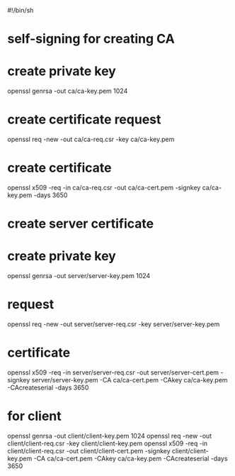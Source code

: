 #!/bin/sh

# self-signing for creating CA
# create private key
openssl genrsa -out ca/ca-key.pem 1024

# create certificate request
openssl req -new -out ca/ca-req.csr -key ca/ca-key.pem

# create certificate
openssl x509 -req -in ca/ca-req.csr -out ca/ca-cert.pem -signkey ca/ca-key.pem -days 3650


# create server certificate
# create private key
openssl genrsa -out server/server-key.pem 1024

# request
openssl req -new -out server/server-req.csr -key server/server-key.pem

# certificate
openssl x509 -req -in server/server-req.csr -out server/server-cert.pem -signkey server/server-key.pem -CA ca/ca-cert.pem -CAkey ca/ca-key.pem -CAcreateserial -days 3650

# for client
openssl genrsa -out client/client-key.pem 1024
openssl req -new -out client/client-req.csr -key client/client-key.pem
openssl x509 -req -in client/client-req.csr -out client/client-cert.pem -signkey client/client-key.pem -CA ca/ca-cert.pem -CAkey ca/ca-key.pem -CAcreateserial -days 3650